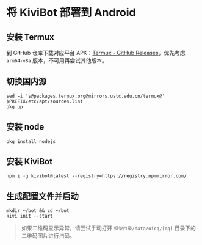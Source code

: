 # 将 KiviBot 部署到 Android

## 安装 Termux

到 GitHub 仓库下载对应平台 APK：[Termux - GitHub Releases](https://github.com/termux/termux-app/releases)，优先考虑 `arm64-v8a` 版本，不可用再尝试其他版本。

## 切换国内源

```shell
sed -i 's@packages.termux.org@mirrors.ustc.edu.cn/termux@' $PREFIX/etc/apt/sources.list
pkg up
```

## 安装 node

```shell
pkg install nodejs
```

## 安装 KiviBot

```shell
npm i -g kivibot@latest --registry=https://registry.npmmirror.com/
```

## 生成配置文件并启动

```shell
mkdir ~/bot && cd ~/bot
kivi init --start
```

> 如果二维码显示异常，请尝试手动打开 `框架目录/data/oicq/[qq]` 目录下的二维码图片进行扫码。
